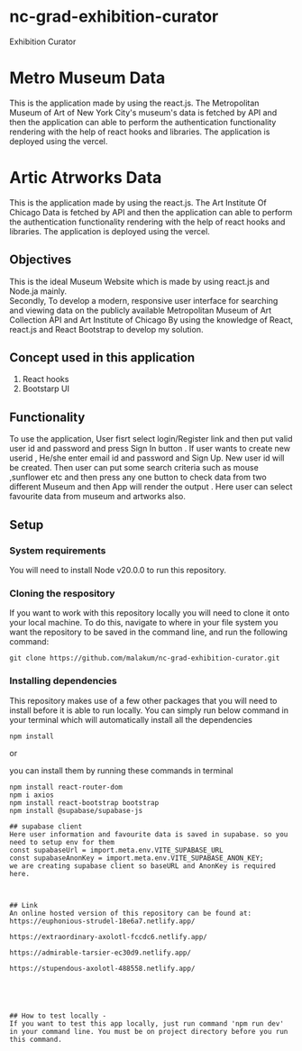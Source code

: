 # nc-grad-exhibition-curator
Exhibition Curator
# Metro Museum Data
This is the application made by using the react.js. The Metropolitan Museum of Art of New York City's museum's data is fetched by API and then the application can able to perform the authentication functionality  rendering with the help of react hooks and libraries. The application is deployed using the vercel.  
# Artic Atrworks Data
This is the application made by using the react.js. The Art Institute Of Chicago Data is fetched by API and then the application can able to perform the authentication functionality  rendering with the help of react hooks and libraries. The application is deployed using the vercel.  

## Objectives

This is the ideal Museum Website which is made by using react.js and Node.ja mainly. 
<br> 
Secondly, To develop a modern, responsive user interface for searching and viewing data on the publicly available Metropolitan Museum of Art Collection API and Art Institute of Chicago By using the  knowledge of React, react.js and React Bootstrap to develop my solution. 

## Concept used in this application


1) React hooks
3) Bootstarp UI

## Functionality

To use the application, User fisrt select login/Register link and then put valid user id and password and press Sign In button . If user wants to create new userid , He/she enter email id and password and Sign Up. New user id will be created. Then user can put some search criteria such as mouse ,sunflower etc and then press any one button to check data from two different Museum and then  App will render the output . Here user can select favourite data from museum and artworks also.
## Setup

### System requirements

You will need to install Node v20.0.0 to run this repository.

### Cloning the respository
If you want to work with this repository locally you will need to clone it onto your local machine. To do this, navigate to where in your file system you want the repository to be saved in the command line, and run the following command:
```
git clone https://github.com/malakum/nc-grad-exhibition-curator.git
```

### Installing dependencies
This repository makes use of a few other packages that you will need to install before it is able to run locally. You can simply run below command in your terminal which will automatically install all the dependencies
```
npm install 
``` 
or 

you can install them by running these commands in terminal
```
npm install react-router-dom
npm i axios 
npm install react-bootstrap bootstrap
npm install @supabase/supabase-js

## supabase client 
Here user information and favourite data is saved in supabase. so you need to setup env for them
const supabaseUrl = import.meta.env.VITE_SUPABASE_URL
const supabaseAnonKey = import.meta.env.VITE_SUPABASE_ANON_KEY;
we are creating supabase client so baseURL and AnonKey is required here.



## Link
An online hosted version of this repository can be found at:
https://euphonious-strudel-18e6a7.netlify.app/

https://extraordinary-axolotl-fccdc6.netlify.app/

https://admirable-tarsier-ec30d9.netlify.app/

https://stupendous-axolotl-488558.netlify.app/





## How to test locally -
If you want to test this app locally, just run command 'npm run dev' in your command line. You must be on project directory before you run this command. 



